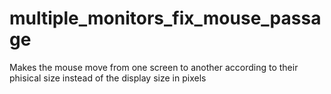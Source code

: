 # multiple_monitors_fix_mouse_passage
Makes the mouse move from one screen to another according to their phisical size instead of the display size in pixels
